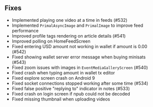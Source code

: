 ## Fixes
- Implemented playing one video at a time in feeds (#532)
- Implemented `PrimalAsyncImage` and `PrimalImage` to improve feed performance
- Improved profile tags rendering on article details  (#541)
- Improved polling on HomeFeedScreen
- Fixed entering USD amount not working in wallet if amount is 0.00 (#542)
- Fixed showing wallet server error message when buying minisats (#543)
- Fixed zoom issues with images in `EventMediaGalleryScreen` (#540)
- Fixed crash when typing amount in wallet tx editor
- Fixed explore screen crash on Android 9
- Fixed socket connections stopped working after some time (#534)
- Fixed false positive "replying to" indicator in notes (#533)
- Fixed crash on login screen if npub could not be decoded
- Fixed missing thumbnail when uploading videos